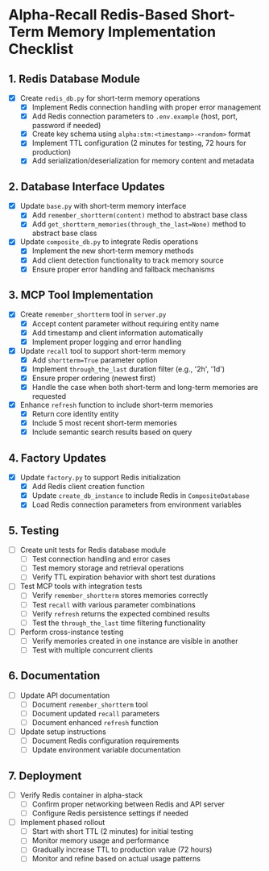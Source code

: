 # Alpha-Recall Redis-Based Short-Term Memory Implementation Checklist

## 1. Redis Database Module

- [x] Create `redis_db.py` for short-term memory operations
  - [x] Implement Redis connection handling with proper error management
  - [x] Add Redis connection parameters to `.env.example` (host, port, password if needed)
  - [x] Create key schema using `alpha:stm:<timestamp>-<random>` format
  - [x] Implement TTL configuration (2 minutes for testing, 72 hours for production)
  - [x] Add serialization/deserialization for memory content and metadata

## 2. Database Interface Updates

- [x] Update `base.py` with short-term memory interface
  - [x] Add `remember_shortterm(content)` method to abstract base class
  - [x] Add `get_shortterm_memories(through_the_last=None)` method to abstract base class

- [x] Update `composite_db.py` to integrate Redis operations
  - [x] Implement the new short-term memory methods
  - [x] Add client detection functionality to track memory source
  - [x] Ensure proper error handling and fallback mechanisms

## 3. MCP Tool Implementation

- [x] Create `remember_shortterm` tool in `server.py`
  - [x] Accept content parameter without requiring entity name
  - [x] Add timestamp and client information automatically
  - [x] Implement proper logging and error handling

- [x] Update `recall` tool to support short-term memory
  - [x] Add `shortterm=True` parameter option
  - [x] Implement `through_the_last` duration filter (e.g., '2h', '1d')
  - [x] Ensure proper ordering (newest first)
  - [x] Handle the case when both short-term and long-term memories are requested

- [x] Enhance `refresh` function to include short-term memories
  - [x] Return core identity entity
  - [x] Include 5 most recent short-term memories
  - [x] Include semantic search results based on query

## 4. Factory Updates

- [x] Update `factory.py` to support Redis initialization
  - [x] Add Redis client creation function
  - [x] Update `create_db_instance` to include Redis in `CompositeDatabase`
  - [x] Load Redis connection parameters from environment variables

## 5. Testing

- [ ] Create unit tests for Redis database module
  - [ ] Test connection handling and error cases
  - [ ] Test memory storage and retrieval operations
  - [ ] Verify TTL expiration behavior with short test durations

- [ ] Test MCP tools with integration tests
  - [ ] Verify `remember_shortterm` stores memories correctly
  - [ ] Test `recall` with various parameter combinations
  - [ ] Verify `refresh` returns the expected combined results
  - [ ] Test the `through_the_last` time filtering functionality

- [ ] Perform cross-instance testing
  - [ ] Verify memories created in one instance are visible in another
  - [ ] Test with multiple concurrent clients

## 6. Documentation

- [ ] Update API documentation
  - [ ] Document `remember_shortterm` tool
  - [ ] Document updated `recall` parameters
  - [ ] Document enhanced `refresh` function

- [ ] Update setup instructions
  - [ ] Document Redis configuration requirements
  - [ ] Update environment variable documentation

## 7. Deployment

- [ ] Verify Redis container in alpha-stack
  - [ ] Confirm proper networking between Redis and API server
  - [ ] Configure Redis persistence settings if needed

- [ ] Implement phased rollout
  - [ ] Start with short TTL (2 minutes) for initial testing
  - [ ] Monitor memory usage and performance
  - [ ] Gradually increase TTL to production value (72 hours)
  - [ ] Monitor and refine based on actual usage patterns